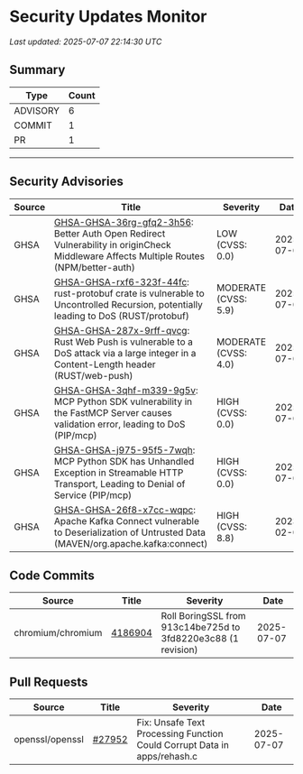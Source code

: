 # Security Updates Monitor

*Last updated: 2025-07-07 22:14:30 UTC*

## Summary
| Type | Count |
|------|-------|
| ADVISORY | 6 |
| COMMIT | 1 |
| PR | 1 |

---

## Security Advisories

| Source | Title | Severity | Date |
|--------|-------|----------|------|
| GHSA | [GHSA-GHSA-36rg-gfq2-3h56](https://github.com/advisories/GHSA-36rg-gfq2-3h56): Better Auth Open Redirect Vulnerability in originCheck Middleware Affects Multiple Routes (NPM/better-auth) | LOW (CVSS: 0.0) | 2025-07-07 |
| GHSA | [GHSA-GHSA-rxf6-323f-44fc](https://github.com/advisories/GHSA-rxf6-323f-44fc): rust-protobuf crate is vulnerable to Uncontrolled Recursion, potentially leading to DoS (RUST/protobuf) | MODERATE (CVSS: 5.9) | 2025-07-05 |
| GHSA | [GHSA-GHSA-287x-9rff-qvcg](https://github.com/advisories/GHSA-287x-9rff-qvcg): Rust Web Push is vulnerable to a DoS attack via a large integer in a Content-Length header (RUST/web-push) | MODERATE (CVSS: 4.0) | 2025-07-05 |
| GHSA | [GHSA-GHSA-3qhf-m339-9g5v](https://github.com/advisories/GHSA-3qhf-m339-9g5v): MCP Python SDK vulnerability in the FastMCP Server causes validation error, leading to DoS (PIP/mcp) | HIGH (CVSS: 0.0) | 2025-07-04 |
| GHSA | [GHSA-GHSA-j975-95f5-7wqh](https://github.com/advisories/GHSA-j975-95f5-7wqh): MCP Python SDK has Unhandled Exception in Streamable HTTP Transport, Leading to Denial of Service (PIP/mcp) | HIGH (CVSS: 0.0) | 2025-07-04 |
| GHSA | [GHSA-GHSA-26f8-x7cc-wqpc](https://github.com/advisories/GHSA-26f8-x7cc-wqpc): Apache Kafka Connect vulnerable to Deserialization of Untrusted Data (MAVEN/org.apache.kafka:connect) | HIGH (CVSS: 8.8) | 2023-02-07 |

## Code Commits

| Source | Title | Severity | Date |
|--------|-------|----------|------|
| chromium/chromium | [4186904](https://github.com/chromium/chromium/commit/4186904137f642a442c91ee87d50d6dff4e605e9) | Roll BoringSSL from 913c14be725d to 3fd8220e3c88 (1 revision) | 2025-07-07 |

## Pull Requests

| Source | Title | Severity | Date |
|--------|-------|----------|------|
| openssl/openssl | [#27952](https://github.com/openssl/openssl/pull/27952) | Fix: Unsafe Text Processing Function Could Corrupt Data in apps/rehash.c | 2025-07-07 |

